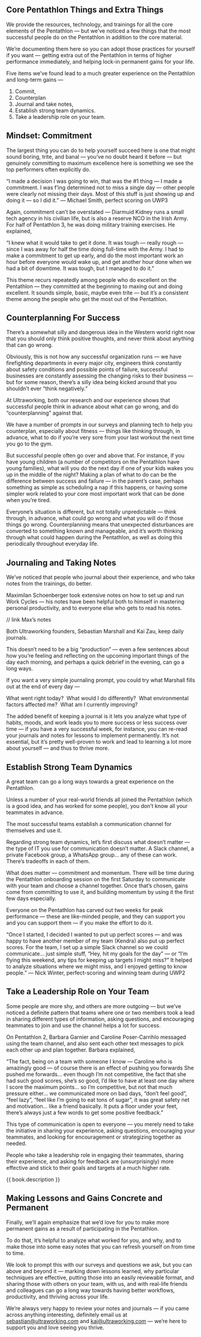 ## Core Pentathlon Things and Extra Things

We provide the resources, technology, and trainings for all the core elements of the Pentathlon — but we’ve noticed a few things that the most successful people do on the Pentathlon in addition to the core material.

We’re documenting them here so you can adopt those practices for yourself if you want — getting extra out of the Pentathlon in terms of higher performance immediately, and helping lock-in permanent gains for your life.

Five items we’ve found lead to a much greater experience on the Pentathlon and long-term gains —

1. Commit,
2. Counterplan
3. Journal and take notes,
4. Establish strong team dynamics.
5. Take a leadership role on your team.

## Mindset: Commitment

The largest thing you can do to help yourself succeed here is one that might sound boring, trite, and banal — you’ve no doubt heard it before — but genuinely committing to maximum excellence here is something we see the top performers often explicitly do.

“I made a decision I was going to win, that was the \#1 thing — I made a commitment. I was f’ing determined not to miss a single day — other people were clearly not missing their days. Most of this stuff is just showing up and doing it — so I did it.” — Michael Smith, perfect scoring on UWP3

Again, commitment can’t be overstated — Diarmuid Kidney runs a small tech agency in his civilian life, but is also a reserve NCO in the Irish Army. For half of Pentathlon 3, he was doing military training exercises. He explained,

“I knew what it would take to get it done. It was tough — really rough — since I was away for half the time doing full-time with the Army. I had to make a commitment to get up early, and do the most important work an hour before everyone would wake up, and get another hour done when we had a bit of downtime. It was tough, but I managed to do it.”

This theme recurs repeatedly among people who do excellent on the Pentathlon — they committed at the beginning to maxing out and doing excellent. It sounds simple, basic, maybe even trite — but it’s a consistent theme among the people who get the most out of the Pentathlon.

## Counterplanning For Success

There’s a somewhat silly and dangerous idea in the Western world right now that you should only think positive thoughts, and never think about anything that can go wrong.

Obviously, this is not how any successful organization runs — we have firefighting departments in every major city, engineers think constantly about safety conditions and possible points of failure, successful businesses are constantly assessing the changing risks to their business — but for some reason, there’s a silly idea being kicked around that you shouldn’t ever “think negatively.”

At Ultraworking, both our research and our experience shows that successful people think in advance about what can go wrong, and do “counterplanning” against that.

We have a number of prompts in our surveys and planning tech to help you counterplan, especially about fitness — things like thinking through, in advance, what to do if you’re very sore from your last workout the next time you go to the gym.

But successful people often go over and above that. For instance, if you have young children \(a number of competitors on the Pentathlon have young families\), what will you do the next day if one of your kids wakes you up in the middle of the night? Making a plan of what to do can be the difference between success and failure — in the parent’s case, perhaps something as simple as scheduling a nap if this happens, or having some simpler work related to your core most important work that can be done when you’re tired.

Everyone’s situation is different, but not totally unpredictable — think through, in advance, what could go wrong and what you will do if those things go wrong. Counterplanning means that unexpected disturbances are converted to something known and manageable, and it’s worth thinking through what could happen during the Pentathlon, as well as doing this periodically throughout everyday life.

## Journaling and Taking Notes

We’ve noticed that people who journal about their experience, and who take notes from the trainings, do better.

Maximilan Schoenberger took extensive notes on how to set up and run Work Cycles — his notes have been helpful both to himself in mastering personal productivity, and to everyone else who gets to read his notes.

// link Max’s notes

Both Ultraworking founders, Sebastian Marshall and Kai Zau, keep daily journals.

This doesn’t need to be a big “production” — even a few sentences about how you’re feeling and reflecting on the upcoming important things of the day each morning, and perhaps a quick debrief in the evening, can go a long ways.

If you want a very simple journaling prompt, you could try what Marshall fills out at the end of every day —

What went right today?  What would I do differently?  What environmental factors affected me?   What am I currently improving?

The added benefit of keeping a journal is it lets you analyze what type of habits, moods, and work leads you to more success or less success over time — if you have a very successful week, for instance, you can re-read your journals and notes for lessons to implement permanently. It’s not essential, but it’s pretty well-proven to work and lead to learning a lot more about yourself — and thus to thrive more.

## Establish Strong Team Dynamics

A great team can go a long ways towards a great experience on the Pentathlon.

Unless a number of your real-world friends all joined the Pentathlon \(which is a good idea, and has worked for some people\), you don’t know all your teammates in advance.

The most successful teams establish a communication channel for themselves and use it.

Regarding strong team dynamics, let’s first discuss what doesn’t matter — the type of IT you use for communication doesn’t matter. A Slack channel, a private Facebook group, a WhatsApp group… any of these can work. There’s tradeoffs in each of them.

What does matter — commitment and momentum. There will be time during the Pentathlon onboarding session on the first Saturday to communicate with your team and choose a channel together. Once that’s chosen, gains come from committing to use it, and building momentum by using it the first few days especially.

Everyone on the Pentathlon has carved out two weeks for peak performance — these are like-minded people, and they can support you and you can support them — if you make the effort to do it.

“Once I started, I decided I wanted to put up perfect scores — and was happy to have another member of my team \(Kendra\) also put up perfect scores. For the team, I set up a simple Slack channel so we could communicate… just simple stuff, “Hey, hit my goals for the day” — or “I’m flying this weekend, any tips for keeping up targets I might miss?” It helped to analyze situations where we might miss, and I enjoyed getting to know people.” — Nick Winter, perfect-scoring and winning team during UWP2

## Take a Leadership Role on Your Team

Some people are more shy, and others are more outgoing — but we’ve noticed a definite pattern that teams where one or two members took a lead in sharing different types of information, asking questions, and encouraging teammates to join and use the channel helps a lot for success.

On Pentathlon 2, Barbara Garnier and Caroline Poser-Carrihlo messaged using the team channel, and also sent each other text messages to pick each other up and plan together. Barbara explained,

“The fact, being on a team with someone I know — Caroline who is amazingly good — of course there is an effect of pushing you forwards She pushed me forwards… even though I’m not competitive, the fact that she had such good scores, she’s so good, I’d like to have at least one day where I score the maximum points… so I’m competitive, but not that much pressure either… we communicated more on bad days, “don’t feel good”, “feel lazy”, “feel like I’m going to eat tons of sugar”, it was great safety net and motivation… like a friend basically. It puts a floor under your feet, there’s always just a few words to get some positive feedback.”

This type of communication is open to everyone — you merely need to take the initiative in sharing your experience, asking questions, encouraging your teammates, and looking for encouragement or strategizing together as needed.

People who take a leadership role in engaging their teammates, sharing their experience, and asking for feedback are \(unsurprisingly\) more effective and stick to their goals and targets at a much higher rate.

{{ book.description }} 

## Making Lessons and Gains Concrete and Permanent

Finally, we’ll again emphasize that we’d love for you to make more permanent gains as a result of participating in the Pentathlon.

To do that, it’s helpful to analyze what worked for you, and why, and to make those into some easy notes that you can refresh yourself on from time to time.

We look to prompt this with our surveys and questions we ask, but you can above and beyond it — marking down lessons learned, why particular techniques are effective, putting those into an easily reviewable format, and sharing those with others on your team, with us, and with real-life friends and colleagues can go a long way towards having better workflows, productivity, and thriving across your life.

We’re always very happy to review your notes and journals — if you came across anything interesting, definitely email us at sebastian@ultraworking.com and kai@ultraworking.com — we’re here to support you and love seeing you thrive.

